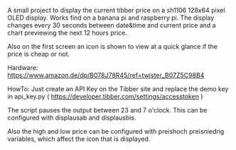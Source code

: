 A small project to display the current tibber price on a sh1106 128x64 pixel OLED display. Works find on a banana pi and raspberry pi. 
The display changes every 30 seconds between date&time and current price and a chart previewing the next 12 hours price. 

Also on the first screen an icon is shown to view at a quick glance if the price is cheap or not. 

Hardware:
https://www.amazon.de/dp/B078J78R45/ref=twister_B07Z5C98B4

HowTo:
Just create an API Key on the Tibber site and replace the demo key in api_key.py ( https://developer.tibber.com/settings/accesstoken )

The script pauses the output between 23 and 7 o'clock. This can be configured with displausab and displausbis.

Also the high and low price can be configured with preishoch preisniedrig variables, which affect the icon that is displayed.

